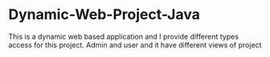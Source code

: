 # Dynamic-Web-Project-Java
This is a dynamic web based application and I provide different types access for this project. Admin and user and it have different views of project
